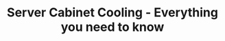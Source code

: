 ---
ee_id: '4493'
site: '1'
type: '2'
long_id: 2020-007 Server Cabinet Cooling - Everything you need to know
url: 2020-007-server-cabinet-cooling-everything-you-need-to-know
title: Server Cabinet Cooling - Everything you need to know
year: '2020'
medium: Two post server rack, 15 rack enclosure cabinet fan panels.
commission:
dims: Variable
pitch:
ps:
live_url:
related:
youtube:
imgs: server-cabinet-cooling---everything-you-need-to-know-2020-007-db-ih--bYZo.jpg
subheading:
display_year: '2020'
download:
add_credit:
add_credits:
related_code:
layout: things-i-made
---